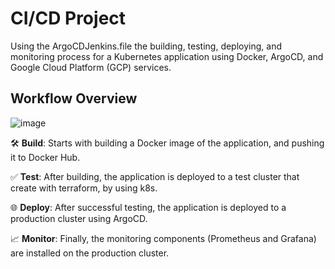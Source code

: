 # CI/CD Project

Using the ArgoCDJenkins.file the building, testing, deploying, and monitoring process for a Kubernetes application using Docker, ArgoCD, and Google Cloud Platform (GCP) services. <br />


## Workflow Overview
![image](https://github.com/yotamdavid/ferari_finel/assets/134198738/d1769800-4b98-41a1-938d-4ca381c6ee78)


🛠️ **Build**: Starts with building a Docker image of the application, and pushing it to Docker Hub.

✅ **Test**: After building, the application is deployed to a test cluster that create with terraform, by using k8s.

🌐 **Deploy**: After successful testing, the application is deployed to a production cluster using ArgoCD.

📈 **Monitor**: Finally, the monitoring components (Prometheus and Grafana) are installed on the production cluster.
